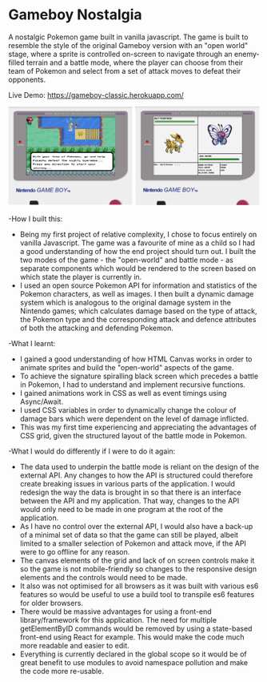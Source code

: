 # Gameboy Nostalgia
A nostalgic Pokemon game built in vanilla javascript. The game is built to resemble the style of the original Gameboy version with an "open world" stage, where a sprite is controlled on-screen to navigate through an enemy-filled terrain and a battle mode, where the player can choose from their team of Pokemon and select from a set of attack moves to defeat their opponents. 

Live Demo: https://gameboy-classic.herokuapp.com/

<img src="./Thumbnail.png">

-How I built this:
* Being my first project of relative complexity, I chose to focus entirely on vanilla Javascript. The game was a favourite of mine as a child so I had a good understanding of how the end project should turn out. I built the two modes of the game - the "open-world" and battle mode - as separate components which would be rendered to the screen based on which state the player is currently in.
* I used an open source Pokemon API for information and statistics of the Pokemon characters, as well as images. I then built a dynamic damage system which is analogous to the original damage system in the Nintendo games; which calculates damage based on the type of attack, the Pokemon type and the corresponding attack and defence attributes of both the attacking and defending Pokemon.  

-What I learnt:
* I gained a good understanding of how HTML Canvas works in order to animate sprites and build the "open-world" aspects of the game.
* To achieve the signature spiralling black screen which precedes a battle in Pokemon, I had to understand and implement recursive functions.
* I gained  animations work in CSS as well as event timings using Async/Await.
* I used CSS variables in order to dynamically change the colour of damage bars which were dependent on the level of damage inflicted.
* This was my first time experiencing and appreciating the advantages of CSS grid, given the structured layout of the battle mode in Pokemon.

-What I would do differently if I were to do it again:
* The data used to underpin the battle mode is reliant on the design of the external API. Any changes to how the API is structured could therefore create breaking issues in various parts of the application. I would redesign the way the data is brought in so that there is an interface between the API and my application. That way, changes to the API would only need to be made in one program at the root of the application.
* As I have no control over the external API, I would also have a back-up of a minimal set of data so that the game can still be played, albeit limited to a smaller selection of Pokemon and attack move, if the API were to go offline for any reason.
* The canvas elements of the grid and lack of on screen controls make it so the game is not mobile-friendly so changes to the responsive design elements and the controls would need to be made.
* It also was not optimised for all browsers as it was built with various es6 features so would be useful to use a build tool to transpile es6 features for older browsers.
* There would be massive advantages for using a front-end library/framework for this application. The need for multiple getElementByID commands would be removed by using a state-based front-end using React for example. This would make the code much more readable and easier to edit.
* Everything is currently declared in the global scope so it would be of great benefit to use modules to avoid namespace pollution and make the code more re-usable.
